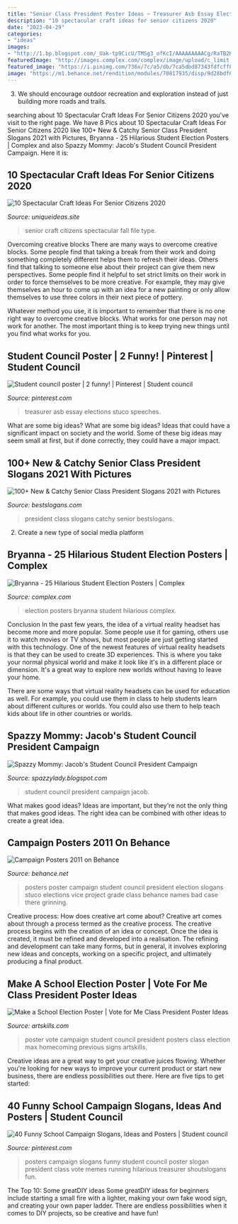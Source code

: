 ```yaml
---
title: "Senior Class President Poster Ideas ~ Treasurer Asb Essay Elections Stuco Speeches"
description: "10 spectacular craft ideas for senior citizens 2020"
date: "2023-04-29"
categories:
- "ideas"
images:
- "http://1.bp.blogspot.com/_Uak-tp9CicU/TMSg3_ofKcI/AAAAAAAAACg/RaTB2KowoTA/s1600/P1040875.JPG"
featuredImage: "http://images.complex.com/complex/image/upload/c_limit,fl_progressive,q_80,w_680/dsvawvcmdtchcndyhiea.jpg"
featured_image: "https://i.pinimg.com/736x/7c/a5/db/7ca5dbd87343fdfcff696bca1b37097e--class-treasurer-poster-treasurer-campaign-posters.jpg"
image: "https://m1.behance.net/rendition/modules/70817935/disp/9d28bdf6d727ec04ee14b05ced6088c7.jpg"
---
```



3. We should encourage outdoor recreation and exploration instead of just building more roads and trails.

	

		
searching about 10 Spectacular Craft Ideas For Senior Citizens 2020 you've visit to the right page. We have 8 Pics about 10 Spectacular Craft Ideas For Senior Citizens 2020 like 100+ New &amp; Catchy Senior Class President Slogans 2021 with Pictures, Bryanna - 25 Hilarious Student Election Posters | Complex and also Spazzy Mommy: Jacob&#039;s Student Council President Campaign. Here it is:
		
    
## 10 Spectacular Craft Ideas For Senior Citizens 2020

<img loading=lazy src="https://www.uniqueideas.site/wp-content/uploads/easy-fall-craft-ideas-adults-youtube-cincinnati-ques-66193.jpg" onerror="this.onerror=null;this.src='https://tse1.mm.bing.net/th?id=OIP.kjlaICkkOcj4aaJMJDDdEQHaEK&amp;pid=15.1';" alt="10 Spectacular Craft Ideas For Senior Citizens 2020">

_Source: uniqueideas.site_

>senior craft citizens spectacular fall file type. 

	

Overcoming creative blocks
There are many ways to overcome creative blocks. Some people find that taking a break from their work and doing something completely different helps them to refresh their ideas. Others find that talking to someone else about their project can give them new perspectives.
Some people find it helpful to set strict limits on their work in order to force themselves to be more creative. For example, they may give themselves an hour to come up with an idea for a new painting or only allow themselves to use three colors in their next piece of pottery.

 Whatever method you use, it is important to remember that there is no one right way to overcome creative blocks. What works for one person may not work for another. The most important thing is to keep trying new things until you find what works for you.

    
## Student Council Poster | 2 Funny! | Pinterest | Student Council

<img loading=lazy src="https://i.pinimg.com/736x/15/29/f5/1529f5d04b5d54f4ef86ab153b8e09d1--student-council-ideas-student-council-posters-high-school.jpg" onerror="this.onerror=null;this.src='https://tse1.mm.bing.net/th?id=OIP.F6n61l7ZZKlux98z8VFcTQHaJ4&amp;pid=15.1';" alt="Student council poster | 2 funny! | Pinterest | Student council">

_Source: pinterest.com_

>treasurer asb essay elections stuco speeches. 

	

What are some big ideas?
What are some big ideas? Ideas that could have a significant impact on society and the world. Some of these big ideas may seem small at first, but if done correctly, they could have a major impact.

    
## 100+ New &amp; Catchy Senior Class President Slogans 2021 With Pictures

<img loading=lazy src="https://www.bestslogans.com/img/pics/201703_2228_heead.png" onerror="this.onerror=null;this.src='https://tse1.mm.bing.net/th?id=OIP.x943pz_hjMwf2pyRmNtsKwHaHa&amp;pid=15.1';" alt="100+ New &amp; Catchy Senior Class President Slogans 2021 with Pictures">

_Source: bestslogans.com_

>president class slogans catchy senior bestslogans. 

	

2. Create a new type of social media platform

    
## Bryanna - 25 Hilarious Student Election Posters | Complex

<img loading=lazy src="http://images.complex.com/complex/image/upload/c_limit,fl_progressive,q_80,w_680/dsvawvcmdtchcndyhiea.jpg" onerror="this.onerror=null;this.src='https://tse2.mm.bing.net/th?id=OIP.6BMtwf9Nu26VIIFCjXqo1AHaEx&amp;pid=15.1';" alt="Bryanna - 25 Hilarious Student Election Posters | Complex">

_Source: complex.com_

>election posters bryanna student hilarious complex. 

	

Conclusion
In the past few years, the idea of a virtual reality headset has become more and more popular. Some people use it for gaming, others use it to watch movies or TV shows, but most people are just getting started with this technology. 
One of the newest features of virtual reality headsets is that they can be used to create 3D experiences. This is where you take your normal physical world and make it look like it's in a different place or dimension. It's a great way to explore new worlds without having to leave your home. 

There are some ways that virtual reality headsets can be used for education as well. For example, you could use them in class to help students learn about different cultures or worlds. You could also use them to help teach kids about life in other countries or worlds.

    
## Spazzy Mommy: Jacob&#039;s Student Council President Campaign

<img loading=lazy src="http://1.bp.blogspot.com/_Uak-tp9CicU/TMSg3_ofKcI/AAAAAAAAACg/RaTB2KowoTA/s1600/P1040875.JPG" onerror="this.onerror=null;this.src='https://tse1.mm.bing.net/th?id=OIP.ESX7qX-F5fkdC0Ld9GgK7wHaJ8&amp;pid=15.1';" alt="Spazzy Mommy: Jacob&#039;s Student Council President Campaign">

_Source: spazzylady.blogspot.com_

>student council president campaign jacob. 

	

What makes good ideas?
Ideas are important, but they're not the only thing that makes good ideas. The right idea can be combined with other ideas to create a great idea.

    
## Campaign Posters 2011 On Behance

<img loading=lazy src="https://m1.behance.net/rendition/modules/70817935/disp/9d28bdf6d727ec04ee14b05ced6088c7.jpg" onerror="this.onerror=null;this.src='https://tse1.mm.bing.net/th?id=OIP.EtB1tzXCz3Hg_AH7fmmlogHaFj&amp;pid=15.1';" alt="Campaign Posters 2011 on Behance">

_Source: behance.net_

>posters poster campaign student council president election slogans stuco elections vice project grade class behance names bad case there grinning. 

	

Creative process: How does creative art come about?
Creative art comes about through a process termed as the creative process. The creative process begins with the creation of an idea or concept. Once the idea is created, it must be refined and developed into a realisation. The refining and development can take many forms, but in general, it involves exploring new ideas and concepts, working on a specific project, and ultimately producing a final product.

    
## Make A School Election Poster | Vote For Me Class President Poster Ideas

<img loading=lazy src="http://www.artskills.com/UploadedPosterImages/Posters/Zoom/Wi0be.jpg" onerror="this.onerror=null;this.src='https://tse1.mm.bing.net/th?id=OIP.PZZSbG9HPaXc5LNWwkzDswHaLH&amp;pid=15.1';" alt="Make a School Election Poster | Vote for Me Class President Poster Ideas">

_Source: artskills.com_

>poster vote campaign student council president posters class election max homecoming previous signs artskills. 

	

Creative ideas are a great way to get your creative juices flowing. Whether you're looking for new ways to improve your current product or start new business, there are endless possibilities out there. Here are five tips to get started:

    
## 40 Funny School Campaign Slogans, Ideas And Posters | Student Council

<img loading=lazy src="https://i.pinimg.com/736x/7c/a5/db/7ca5dbd87343fdfcff696bca1b37097e--class-treasurer-poster-treasurer-campaign-posters.jpg" onerror="this.onerror=null;this.src='https://tse4.mm.bing.net/th?id=OIP.hE7UF4eQZPok9C9PDcALYQAAAA&amp;pid=15.1';" alt="40 Funny School Campaign Slogans, Ideas and Posters | Student council">

_Source: pinterest.com_

>posters campaign slogans funny student council poster slogan president class vote memes running hilarious treasurer shoutslogans fun. 

	

The Top 10: Some greatDIY ideas
Some greatDIY ideas for beginners include starting a small fire with a lighter, making your own fake wood sign, and creating your own paper ladder. There are endless possibilities when it comes to DIY projects, so be creative and have fun!

